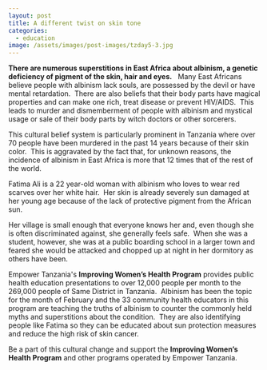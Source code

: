 ```yaml
---
layout: post
title: A different twist on skin tone
categories:
  - education
image: /assets/images/post-images/tzday5-3.jpg
---
```


**There are numerous superstitions in East Africa about albinism, a genetic deficiency of pigment of the skin, hair and eyes.**   Many East Africans believe people with albinism lack souls, are possessed by the devil or have mental retardation.  There are also beliefs that their body parts have magical properties and can make one rich, treat disease or prevent HIV/AIDS.  This leads to murder and dismemberment of people with albinism and mystical usage or sale of their body parts by witch doctors or other sorcerers.

This cultural belief system is particularly prominent in Tanzania where over 70 people have been murdered in the past 14 years because of their skin color.  This is aggravated by the fact that, for unknown reasons, the incidence of albinism in East Africa is more that 12 times that of the rest of the world.

Fatima Ali is a 22 year-old woman with albinism who loves to wear red scarves over her white hair.  Her skin is already severely sun damaged at her young age because of the lack of protective pigment from the African sun.

Her village is small enough that everyone knows her and, even though she is often discriminated against, she generally feels safe.  When she was a student, however, she was at a public boarding school in a larger town and feared she would be attacked and chopped up at night in her dormitory as others have been.

Empower Tanzania's **Improving Women’s Health Program** provides public health education presentations to over 12,000 people per month to the 269,000 people of Same District in Tanzania.  Albinism has been the topic for the month of February and the 33 community health educators in this program are teaching the truths of albinism to counter the commonly held myths and superstitions about the condition.  They are also identifying people like Fatima so they can be educated about sun protection measures and reduce the high risk of skin cancer.

Be a part of this cultural change and support the **Improving Women’s Health Program** and other programs operated by Empower Tanzania.